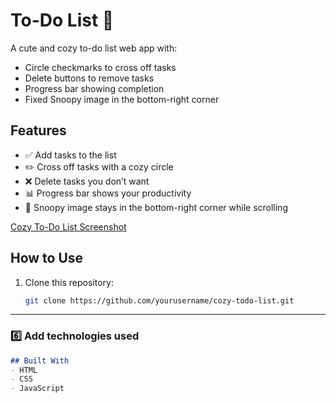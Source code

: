 # To-Do List 🌸

A cute and cozy to-do list web app with:  
- Circle checkmarks to cross off tasks  
- Delete buttons to remove tasks  
- Progress bar showing completion  
- Fixed Snoopy image in the bottom-right corner

## Features
- ✅ Add tasks to the list
- ✏️ Cross off tasks with a cozy circle
- ❌ Delete tasks you don’t want
- 📊 Progress bar shows your productivity
- 🐶 Snoopy image stays in the bottom-right corner while scrolling

 [Cozy To-Do List Screenshot](assets/snoopyingrass.png)


## How to Use
1. Clone this repository:
   ```bash
   git clone https://github.com/yourusername/cozy-todo-list.git


---

### 6️⃣ Add **technologies used**

```markdown
## Built With
- HTML
- CSS
- JavaScript

